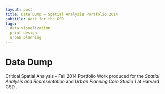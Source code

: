 ```yaml
---
layout: post
title: Data Dump – Spatial Analysis Portfolio 2014
subtitle: Work for the GSD
tags:
  data visualization
  print design
  urban planning
---
```


# Data Dump
Critical Spatial Analysis – Fall 2014 Portfolio
Work produced for the *Spatial Analysis and Representation* and *Urban Planning Core Studio 1* at Harvard GSD . 

<div data-configid="1910965/12307073" style="width:650px; height:410px;" class="issuuembed"></div><script type="text/javascript" src="//e.issuu.com/embed.js" async="true"></script>